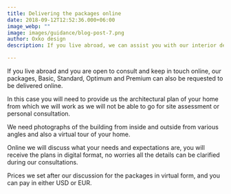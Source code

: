 ```yaml
---
title: Delivering the packages online
date: 2018-09-12T12:52:36.000+06:00
image_webp: ""
image: images/guidance/blog-post-7.png
author: Oxko design
description: If you live abroad, we can assist you with our interior design services also online, without meeting in person and without supervision of construction, with videoconsulations. 

---
```


If you live abroad and you are open to consult and keep in touch online, our packages, Basic, Standard, Optimum and Premium can also be requested to be delivered online.

In this case you will need to provide us the architectural plan of your home from which we will work as we will not be able to go for site assessment or personal consultation. 

We need photographs of the building from inside and outside from various angles and also a virtual tour of your home. 

Online we will discuss what your needs and expectations are, you will receive the plans in digital format, no worries all the details can be clarified during our consultations. 

Prices we set after our discussion for the packages in virtual form, and you can pay in either USD or EUR. 



